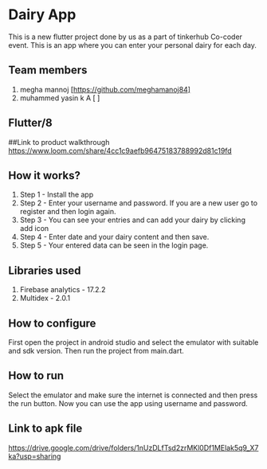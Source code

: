 # Dairy App

This is a new flutter project done by us as a part of tinkerhub Co-coder event. This is an app where you can enter your personal dairy for each day.

## Team members
1. megha mannoj [https://github.com/meghamanoj84]
2. muhammed yasin k A [                          ]

## Flutter/8

##Link to product walkthrough
https://www.loom.com/share/4cc1c9aefb96475183788992d81c19fd

## How it works?
1. Step 1 - Install the app
2. Step 2 - Enter your username and password. If you are a new user go to register and then login again.
3. Step 3 - You can see your entries and can add your dairy by clicking add icon
4. Step 4 - Enter date and your dairy content and then save.
5. Step 5 - Your entered data can be seen in the login page.

## Libraries used
1. Firebase analytics - 17.2.2
2. Multidex - 2.0.1

## How to configure
First open the project in android studio and select the emulator with suitable and sdk version. Then run the project from main.dart.

## How to run
Select the emulator and make sure the internet is connected and then press the run button. Now you can use the app using username and password.

## Link to apk file

https://drive.google.com/drive/folders/1nUzDLfTsd2zrMKl0Df1MElak5q9_X7ka?usp=sharing
